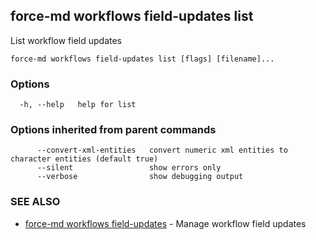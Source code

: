 ## force-md workflows field-updates list

List workflow field updates

```
force-md workflows field-updates list [flags] [filename]...
```

### Options

```
  -h, --help   help for list
```

### Options inherited from parent commands

```
      --convert-xml-entities   convert numeric xml entities to character entities (default true)
      --silent                 show errors only
      --verbose                show debugging output
```

### SEE ALSO

* [force-md workflows field-updates](force-md_workflows_field-updates.md)	 - Manage workflow field updates

